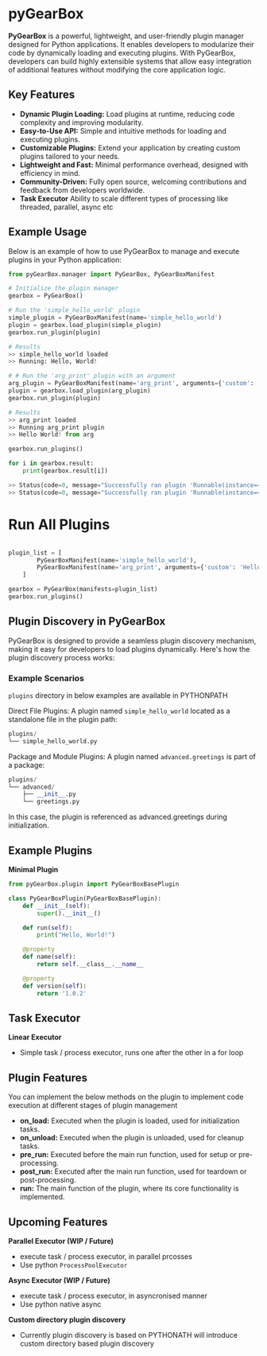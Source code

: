 # pyGearBox
**PyGearBox** is a powerful, lightweight, and user-friendly plugin manager designed for Python applications. It enables developers to modularize their code by dynamically loading and executing plugins. With PyGearBox, developers can build highly extensible systems that allow easy integration of additional features without modifying the core application logic.

## Key Features
- **Dynamic Plugin Loading:** Load plugins at runtime, reducing code complexity and improving modularity.
- **Easy-to-Use API:** Simple and intuitive methods for loading and executing plugins.
- **Customizable Plugins:** Extend your application by creating custom plugins tailored to your needs.
- **Lightweight and Fast:** Minimal performance overhead, designed with efficiency in mind.
- **Community-Driven:** Fully open source, welcoming contributions and feedback from developers worldwide.
- **Task Executor** Ability to scale different types of processing like threaded, parallel, async etc
## Example Usage
Below is an example of how to use PyGearBox to manage and execute plugins in your Python application:

```python
from pyGearBox.manager import PyGearBox, PyGearBoxManifest

# Initialize the plugin manager
gearbox = PyGearBox()

# Run the 'simple_hello_world' plugin
simple_plugin = PyGearBoxManifest(name='simple_hello_world')
plugin = gearbox.load_plugin(simple_plugin)
gearbox.run_plugin(plugin)

# Results
>> simple_hello_world loaded
>> Running: Hello, World!

# # Run the 'arg_print' plugin with an argument
arg_plugin = PyGearBoxManifest(name='arg_print', arguments={'custom': 'Hello', 'value': 'World! from arg'})
plugin = gearbox.load_plugin(arg_plugin)
gearbox.run_plugin(plugin)

# Results
>> arg_print loaded
>> Running arg_print plugin
>> Hello World! from arg

gearbox.run_plugins()

for i in gearbox.result:
    print(gearbox.result[i])

>> Status(code=0, message="Successfully ran plugin 'Runnable(instance=<simple_hello_world.PyGearBoxPlugin object at 0x1049c4510>, arguments=None)'")
>> Status(code=0, message="Successfully ran plugin 'Runnable(instance=<arg_print.PyGearBoxPlugin object at 0x104cce210>, arguments={'custom': 'Hello', 'value': 'World! from arg'})'")
```
# Run All Plugins
```python

plugin_list = [
        PyGearBoxManifest(name='simple_hello_world'),
        PyGearBoxManifest(name='arg_print', arguments={'custom': 'Hello', 'value': 'World! from arg'})
    ]

gearbox = PyGearBox(manifests=plugin_list)
gearbox.run_plugins()
```
## Plugin Discovery in PyGearBox
PyGearBox is designed to provide a seamless plugin discovery mechanism, making it easy for developers to load plugins dynamically. Here's how the plugin discovery process works:

### Example Scenarios
`plugins` directory in below examples are available in PYTHONPATH

Direct File Plugins:
A plugin named `simple_hello_world` located as a standalone file in the plugin path:
```python
plugins/
└── simple_hello_world.py
```
Package and Module Plugins:
A plugin named `advanced.greetings` is part of a package:
```python
plugins/
└── advanced/
    ├── __init__.py
    └── greetings.py
```
In this case, the plugin is referenced as advanced.greetings during initialization.

## Example Plugins

**Minimal Plugin**

```python
from pyGearBox.plugin import PyGearBoxBasePlugin

class PyGearBoxPlugin(PyGearBoxBasePlugin):
    def __init__(self):
        super().__init__()

    def run(self):
        print("Hello, World!")

    @property
    def name(self):
        return self.__class__.__name__

    @property
    def version(self):
        return '1.0.2'
```

## Task Executor

**Linear Executor**
- Simple task / process executor, runs one after the other in a for loop

## Plugin Features
You can implement the below methods on the plugin to implement code execution at different stages of plugin management

- **on_load:** Executed when the plugin is loaded, used for initialization tasks.
- **on_unload:** Executed when the plugin is unloaded, used for cleanup tasks.
- **pre_run:** Executed before the main run function, used for setup or pre-processing.
- **post_run:** Executed after the main run function, used for teardown or post-processing.
- **run:** The main function of the plugin, where its core functionality is implemented.

## Upcoming Features

**Parallel Executor (WIP / Future)**
- execute task / process executor, in parallel prcosses 
- Use python `ProcessPoolExecutor`

**Async Executor (WIP / Future)**
- execute task / process executor, in asyncronised manner
- Use python native async

**Custom directory plugin discovery**
- Currently plugin discovery is based on PYTHONATH will introduce custom directory based plugin discovery